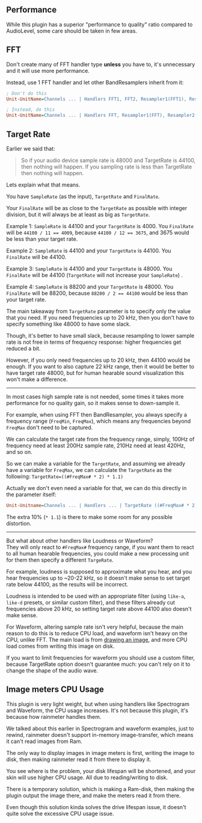 ## Performance

While this plugin has a superior "performance to quality" ratio compared to AudioLevel, some care should be taken in few areas.

## FFT

Don't create many of FFT handler type **unless** you have to, it's unnecessary and it will use more performance.

Instead, use 1 FFT handler and let other BandResamplers inherit from it:

```ini
; Don't do this
Unit-UnitName=Channels ... | Handlers FFT1, FFT2, Resampler1(FFT1), Resampler2(FFT2)

; Instead, do this
Unit-UnitName=Channels ... | Handlers FFT, Resampler1(FFT), Resampler2(FFT)
```

## Target Rate

Earlier we said that:

> So if your audio device sample rate is 48000 and TargetRate is 44100, then nothing will happen. If you sampling rate is less than TargetRate then nothing will happen.

Lets explain what that means.

You have `SampleRate` (as the input), `TargetRate` and `FinalRate`.

Your `FinalRate` will be as close to the `TargetRate` as possible with integer division, but it will always be at least as big as `TargetRate`.

Example 1: `SampleRate` is 44100 and your `TargetRate` is 4000. You `FinalRate` will be `44100 / 11 == 4009`, because `44100 / 12 == 3675`, and 3675 would be less than your target rate.

Example 2: `SampleRate` is 44100 and your `TargetRate` is 44100. You `FinalRate` will be 44100.

Example 3: `SampleRate` is 44100 and your `TargetRate` is 48000. You `FinalRate` will be 44100 (`TargetRate` will not increase your `SampleRate`) .

Example 4: `SampleRate` is 88200 and your `TargetRate` is 48000. You `FinalRate` will be 88200, because `88200 / 2 == 44100` would be less than your target rate.

The main takeaway from `TargetRate` parameter is to specify only the value that you need. If you need frequencies up to 20 kHz, then you don't have to specify something like 48000 to have some slack.

Though, it's better to have small slack, because resampling to lower sample rate is not free in terms of frequency response: higher frequencies get reduced a bit.

However, if you only need frequencies up to 20 kHz, then 44100 would be enough. If you want to also capture 22 kHz range, then it would be better to have target rate 48000, but for human hearable sound visualization this won't make a difference.

---

In most cases high sample rate is not needed, some times it takes more performance for no quality gain, so it makes sense to down-sample it.

For example, when using FFT then BandResampler, you always specify a frequency range (`FreqMin`, `FreqMax`), which means any frequencies beyond `FreqMax` don't need to be captured.

We can calculate the target rate from the frequency range, simply, 100Hz of frequency need at least 200Hz sample rate, 210Hz need at least 420Hz, and so on.

So we can make a variable for the `TargetRate`, and assuming we already have a variable for `FreqMax`, we can calculate the `TargetRate` as the following: `TargetRate=((#FreqMax# * 2) * 1.1)`

Actually we don't even need a variable for that, we can do this directly in the parameter itself:

```ini
Unit-Unitname=Channels ... | Handlers ... | TargetRate ((#FreqMax# * 2) * 1.1) | Filters ...
```

The extra 10% (`* 1.1`) is there to make some room for any possible distortion.

---

But what about other handlers like Loudness or Waveform?<br/>
They will only react to `#FreqMax#` frequency range, if you want them to react to all human hearable frequencies, you could make a new processing unit for them then specify a different `TargeRate`.

For example, loudness is supposed to approximate what you hear, and you hear frequencies up to ~20-22 kHz, so it doesn't make sense to set target rate below 44100, as the results will be incorrect.

Loudness is intended to be used with an appropriate filter (using `like-a`, `like-d` presets, or similar custom filter), and these filters already cut frequencies above 20 kHz, so setting target rate above 44100 also doesn't make sense.

For Waveform, altering sample rate isn't very helpful, because the main reason to do this is to reduce CPU load, and waveform isn't heavy on the CPU, unlike FFT. The main load is from [drawing an image](#image-meters-cpu-usage), and more CPU load comes from writing this image on disk.

If you want to limit frequencies for waveform you should use a custom filter, because TargetRate option doesn't guarantee much: you can't rely on it to change the shape of the audio wave.

## Image meters CPU Usage

This plugin is very light weight, but when using handlers like Spectrogram and Waveform, the CPU usage increases. It's not because this plugin, it's because how rainmeter handles them.

We talked about this earlier in Spectrogram and waveform examples, just to rewind, rainmeter doesn't support in-memory image-transfer, which means it can't read images from Ram.

The only way to display images in image meters is first, writing the image to disk, then making rainmeter read it from there to display it.

You see where is the problem, your disk lifespan will be shortened, and your skin will use higher CPU usage. All due to reading/writing to disk.

There is a temporary solution, which is making a Ram-disk, then making the plugin output the image there, and make the meters read it from there.

Even though this solution kinda solves the drive lifespan issue, it doesn't quite solve the excessive CPU usage issue.
